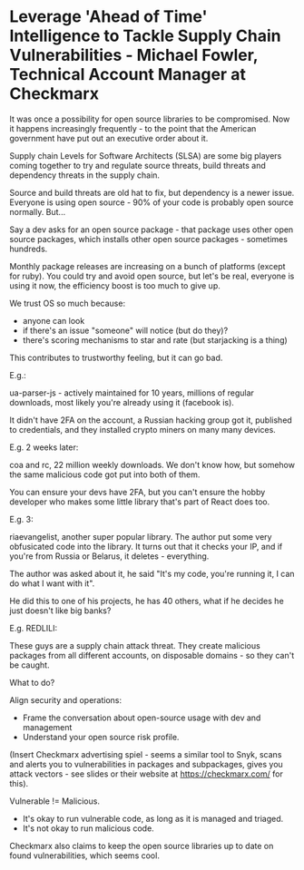 # Leverage 'Ahead of Time' Intelligence to Tackle Supply Chain Vulnerabilities - Michael Fowler, Technical Account Manager at Checkmarx

It was once a possibility for open source libraries to be compromised. Now it happens increasingly frequently - to the point that the American government have put out an executive order about it.

Supply chain Levels for Software Architects (SLSA) are some big players coming together to try and regulate source threats, build threats and dependency threats in the supply chain.

Source and build threats are old hat to fix, but dependency is a newer issue. Everyone is using open source - 90% of your code is probably open source normally. But...

Say a dev asks for an open source package - that package uses other open source packages, which installs other open source packages - sometimes hundreds.

Monthly package releases are increasing on a bunch of platforms (except for ruby). You could try and avoid open source, but let's be real, everyone is using it now, the efficiency boost is too much to give up.

We trust OS so much because:

- anyone can look
- if there's an issue "someone" will notice (but do they)?
- there's scoring mechanisms to star and rate (but starjacking is a thing)

This contributes to trustworthy feeling, but it can go bad.

E.g.:

ua-parser-js - actively maintained for 10 years, millions of regular downloads, most likely you're already using it (facebook is).

It didn't have 2FA on the account, a Russian hacking group got it, published to credentials, and they installed crypto miners on many many devices.

E.g. 2 weeks later:

coa and rc, 22 million weekly downloads. We don't know how, but somehow the same malicious code got put into both of them.

You can ensure your devs have 2FA, but you can't ensure the hobby developer who makes some little library that's part of React does too.

E.g. 3:

riaevangelist, another super popular library. The author put some very obfusicated code into the library. It turns out that it checks your IP, and if you're from Russia or Belarus, it deletes - everything.

The author was asked about it, he said "It's my code, you're running it, I can do what I want with it".

He did this to one of his projects, he has 40 others, what if he decides he just doesn't like big banks?

E.g. REDLILI:

These guys are a supply chain attack threat. They create malicious packages from all different accounts, on disposable domains - so they can't be caught.

What to do?

Align security and operations:

- Frame the conversation about open-source usage with dev and management
- Understand your open source risk profile.

(Insert Checkmarx advertising spiel - seems a similar tool to Snyk, scans and alerts you to vulnerabilities in packages and subpackages, gives you attack vectors - see slides or their website at https://checkmarx.com/ for this).

Vulnerable != Malicious.

- It's okay to run vulnerable code, as long as it is managed and triaged.
- It's not okay to run malicious code.

Checkmarx also claims to keep the open source libraries up to date on found vulnerabilities, which seems cool.

